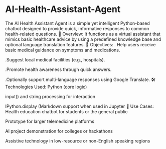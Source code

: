 # AI-Health-Assistant-Agent
The AI Health Assistant Agent is a simple yet intelligent Python-based chatbot designed to provide quick, informative responses to common health-related questions.
📌 Overview:
 It functions as a virtual assistant that mimics basic healthcare advice by using a predefined knowledge base and optional language translation features.
 🎯 Objectives:
. Help users receive basic medical guidance on symptoms and medications.

.Suggest local medical facilities (e.g., hospitals).

.Promote health awareness through quick answers.

.Optionally support multi-language responses using Google Translate.
🛠 Technologies Used:
Python (core logic)

input() and string processing for interaction

IPython.display (Markdown support when used in Jupyter
📘 Use Cases:
Health education chatbot for students or the general public

Prototype for larger telemedicine platforms

AI project demonstration for colleges or hackathons

Assistive technology in low-resource or non-English speaking regions

